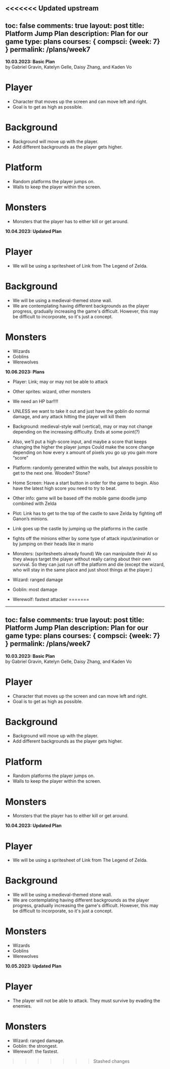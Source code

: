 <<<<<<< Updated upstream
---
toc: false
comments: true
layout: post
title: Platform Jump Plan
description: Plan for our game
type: plans
courses: { compsci: {week: 7} }
permalink: /plans/week7
---

**10.03.2023: Basic Plan**  
by Gabriel Gravin, Katelyn Gelle, Daisy Zhang, and Kaden Vo

# Player

- Character that moves up the screen and can move left and right.
- Goal is to get as high as possible.

# Background

- Background will move up with the player.
- Add different backgrounds as the player gets higher.

# Platform

- Random platforms the player jumps on.
- Walls to keep the player within the screen.

# Monsters

- Monsters that the player has to either kill or get around.  

**10.04.2023: Updated Plan**  

# Player  

- We will be using a spritesheet of Link from The Legend of Zelda.

# Background  

- We will be using a medieval-themed stone wall.
- We are contemplating having different backgrounds as the player progress, gradually increasing the game's difficult. However, this may be difficult to incorporate, so it's just a concept.  

# Monsters  

- Wizards  
- Goblins  
- Werewolves

**10.06.2023: Plans**

- Player: Link; may or may not be able to attack
- Other sprites: wizard, other monsters
- We need an HP bar!!!!
- UNLESS we want to take it out and just have the goblin do normal damage, and any attack hitting the player will kill them
- Background: medieval-style wall (vertical), may or may not change depending on the increasing difficulty. Ends at some point(?)
- Also, we’ll put a high-score input, and maybe a score that keeps changing the higher the player jumps
Could make the score change depending on how every x amount of pixels you go up you gain more “score” 
- Platform: randomly generated within the walls, but always possible to get to the next one. Wooden? Stone?
- Home Screen: Have a start button in order for the game to begin. Also have the latest high score you need to try to beat.
- Other info: game will be based off the mobile game doodle jump combined with Zelda
- Plot: Link has to get to the top of the castle to save Zelda by fighting off Ganon’s minions. 
-  Link goes up the castle by jumping up the platforms in the castle 
- fights off the minions either by some type of attack input/animation or by jumping on their heads like in mario 

- Monsters: (spritesheets already found) We can manipulate their AI so they always target the player without really caring about their own survival. So they can just run off the platform and die (except the wizard, who will stay in the same place and just shoot things at the player.)
- Wizard: ranged damage
- Goblin: most damage
- Werewolf: fastest attacker
=======
---
toc: false
comments: true
layout: post
title: Platform Jump Plan
description: Plan for our game
type: plans
courses: { compsci: {week: 7} }
permalink: /plans/week7
---

**10.03.2023: Basic Plan**  
by Gabriel Gravin, Katelyn Gelle, Daisy Zhang, and Kaden Vo

# Player

- Character that moves up the screen and can move left and right.
- Goal is to get as high as possible.

# Background

- Background will move up with the player.
- Add different backgrounds as the player gets higher.

# Platform

- Random platforms the player jumps on.
- Walls to keep the player within the screen.

# Monsters

- Monsters that the player has to either kill or get around.  

**10.04.2023: Updated Plan**  

# Player  

- We will be using a spritesheet of Link from The Legend of Zelda.

# Background  

- We will be using a medieval-themed stone wall.
- We are contemplating having different backgrounds as the player progress, gradually increasing the game's difficult. However, this may be difficult to incorporate, so it's just a concept.  

# Monsters  

- Wizards  
- Goblins  
- Werewolves  

**10.05.2023: Updated Plan**  

# Player  

- The player will not be able to attack. They must survive by evading the enemies.  

# Monsters  

- Wizard: ranged damage.  
- Goblin: the strongest.  
- Werewolf: the fastest.
>>>>>>> Stashed changes
